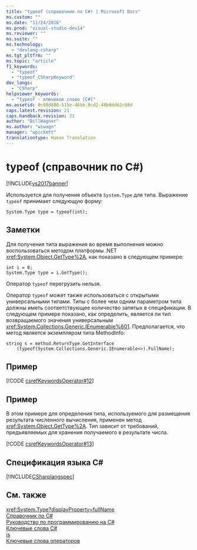 ```yaml
---
title: "typeof (справочник по C#) | Microsoft Docs"
ms.custom: ""
ms.date: "11/24/2016"
ms.prod: "visual-studio-dev14"
ms.reviewer: ""
ms.suite: ""
ms.technology: 
  - "devlang-csharp"
ms.tgt_pltfrm: ""
ms.topic: "article"
f1_keywords: 
  - "typeof"
  - "typeof_CSharpKeyword"
dev_langs: 
  - "CSharp"
helpviewer_keywords: 
  - "typeof - ключевое слово [C#]"
ms.assetid: 0c08d880-515e-46bb-8cd2-48b8dd62c08d
caps.latest.revision: 21
caps.handback.revision: 21
author: "BillWagner"
ms.author: "wiwagn"
manager: "wpickett"
translationtype: Human Translation
---
```

# typeof (справочник по C#)
[!INCLUDE[vs2017banner](../../../csharp/includes/vs2017banner.md)]

Используется для получения объекта `System.Type` для типа.  Выражение `typeof` принимает следующую форму:  
  
```  
System.Type type = typeof(int);  
```  
  
## Заметки  
 Для получения типа выражения во время выполнения можно воспользоваться методом платформы .NET <xref:System.Object.GetType%2A>, как показано в следующем примере:  
  
```  
int i = 0;  
System.Type type = i.GetType();  
```  
  
 Оператор `typeof` перегрузить нельзя.  
  
 Оператор `typeof` может также использоваться с открытыми универсальными типами.  Типы с более чем одним параметром типа должны иметь соответствующее количество запятых в спецификации.  В следующем примере показано, как определить, является ли тип возвращаемого значения универсальным <xref:System.Collections.Generic.IEnumerable%601>.  Предполагается, что метод является экземпляром типа MethodInfo:  
  
```  
string s = method.ReturnType.GetInterface  
    (typeof(System.Collections.Generic.IEnumerable<>).FullName);  
```  
  
## Пример  
 [!CODE [csrefKeywordsOperator#12](../CodeSnippet/VS_Snippets_VBCSharp/csrefKeywordsOperator#12)]  
  
## Пример  
 В этом примере для определения типа, используемого для размещения результата численного вычисления, применен метод <xref:System.Object.GetType%2A>.  Тип зависит от требований, предъявляемых для хранения получаемого в результате числа.  
  
 [!CODE [csrefKeywordsOperator#13](../CodeSnippet/VS_Snippets_VBCSharp/csrefKeywordsOperator#13)]  
  
## Спецификация языка C\#  
 [!INCLUDE[CSharplangspec](../../../csharp/language-reference/keywords/includes/csharplangspec_md.md)]  
  
## См. также  
 <xref:System.Type?displayProperty=fullName>   
 [Справочник по C\#](../../../csharp/language-reference/index.md)   
 [Руководство по программированию на C\#](../../../csharp/programming-guide/index.md)   
 [Ключевые слова C\#](../../../csharp/language-reference/keywords/index.md)   
 [is](../../../csharp/language-reference/keywords/is.md)   
 [Ключевые слова операторов](../../../csharp/language-reference/keywords/operator-keywords.md)